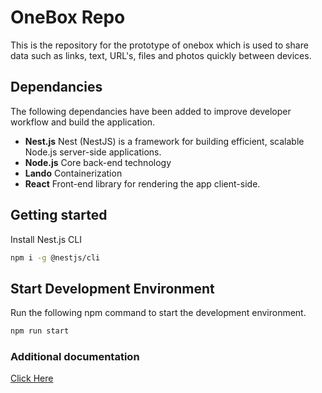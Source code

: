 # OneBox Repo

This is the repository for the prototype of onebox which is used to share data such as links, text, URL's, files and photos quickly between devices.

## Dependancies

The following dependancies have been added to improve developer workflow and build the application.

*  **Nest.js** Nest (NestJS) is a framework for building efficient, scalable Node.js server-side applications.
*  **Node.js** Core back-end technology
*  **Lando** Containerization
*  **React** Front-end library for rendering the app client-side.

## Getting started

Install Nest.js CLI

```bash
npm i -g @nestjs/cli
```

## Start Development Environment

Run the following npm command to start the development environment.

```bash
npm run start
```

### Additional documentation

[Click Here](https://github.com/jaybabak/onebox/tree/main/app)